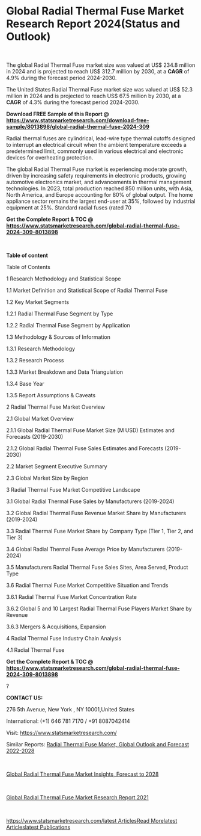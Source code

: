 <h1>Global Radial Thermal Fuse Market Research Report 2024(Status and Outlook)</h1><br/><p>The global Radial Thermal Fuse market size was valued at US$ 234.8 million in 2024 and is projected to reach US$ 312.7 million by 2030, at a <strong>CAGR</strong> of 4.9% during the forecast period 2024-2030.</p>
 
 
 
 <p>The United States Radial Thermal Fuse market size was valued at US$ 52.3 million in 2024 and is projected to reach US$ 67.5 million by 2030, at a <strong>CAGR</strong> of 4.3% during the forecast period 2024-2030.</p>
 
 
 
 <p><strong>Download FREE Sample of this Report @ <a href="https://www.statsmarketresearch.com/download-free-sample/8013898/global-radial-thermal-fuse-2024-309">https://www.statsmarketresearch.com/download-free-sample/8013898/global-radial-thermal-fuse-2024-309</a></strong></p>
 
 
 
 <p>Radial thermal fuses are cylindrical, lead-wire type thermal cutoffs designed to interrupt an electrical circuit when the ambient temperature exceeds a predetermined limit, commonly used in various electrical and electronic devices for overheating protection.</p>
 
 
 
 <p>The global Radial Thermal Fuse market is experiencing moderate growth, driven by increasing safety requirements in electronic products, growing automotive electronics market, and advancements in thermal management technologies. In 2023, total production reached 850 million units, with Asia, North America, and Europe accounting for 80% of global output. The home appliance sector remains the largest end-user at 35%, followed by industrial equipment at 25%. Standard radial fuses (rated 70</p>
 
 
 
 <div><b>Get the Complete Report & TOC @ <a href="https://www.statsmarketresearch.com/global-radial-thermal-fuse-2024-309-8013898">https://www.statsmarketresearch.com/global-radial-thermal-fuse-2024-309-8013898</a></b></div>
 
 
 
 <p><br />
 
 <b>Table of content</b></p>
 
 
 
 <p>Table of Contents<br />
 
 1 Research Methodology and Statistical Scope<br />
 
 1.1 Market Definition and Statistical Scope of Radial Thermal Fuse<br />
 
 1.2 Key Market Segments<br />
 
 1.2.1 Radial Thermal Fuse Segment by Type<br />
 
 1.2.2 Radial Thermal Fuse Segment by Application<br />
 
 1.3 Methodology & Sources of Information<br />
 
 1.3.1 Research Methodology<br />
 
 1.3.2 Research Process<br />
 
 1.3.3 Market Breakdown and Data Triangulation<br />
 
 1.3.4 Base Year<br />
 
 1.3.5 Report Assumptions & Caveats<br />
 
 2 Radial Thermal Fuse Market Overview<br />
 
 2.1 Global Market Overview<br />
 
 2.1.1 Global Radial Thermal Fuse Market Size (M USD) Estimates and Forecasts (2019-2030)<br />
 
 2.1.2 Global Radial Thermal Fuse Sales Estimates and Forecasts (2019-2030)<br />
 
 2.2 Market Segment Executive Summary<br />
 
 2.3 Global Market Size by Region<br />
 
 3 Radial Thermal Fuse Market Competitive Landscape<br />
 
 3.1 Global Radial Thermal Fuse Sales by Manufacturers (2019-2024)<br />
 
 3.2 Global Radial Thermal Fuse Revenue Market Share by Manufacturers (2019-2024)<br />
 
 3.3 Radial Thermal Fuse Market Share by Company Type (Tier 1, Tier 2, and Tier 3)<br />
 
 3.4 Global Radial Thermal Fuse Average Price by Manufacturers (2019-2024)<br />
 
 3.5 Manufacturers Radial Thermal Fuse Sales Sites, Area Served, Product Type<br />
 
 3.6 Radial Thermal Fuse Market Competitive Situation and Trends<br />
 
 3.6.1 Radial Thermal Fuse Market Concentration Rate<br />
 
 3.6.2 Global 5 and 10 Largest Radial Thermal Fuse Players Market Share by Revenue<br />
 
 3.6.3 Mergers & Acquisitions, Expansion<br />
 
 4 Radial Thermal Fuse Industry Chain Analysis<br />
 
 4.1 Radial Thermal Fuse</p>
 
 
 
 <div><b>Get the Complete Report & TOC @ <a href="https://www.statsmarketresearch.com/global-radial-thermal-fuse-2024-309-8013898">https://www.statsmarketresearch.com/global-radial-thermal-fuse-2024-309-8013898</a></b></div>
 
 
 
 <p>? </p>
 
 
 
 <p><b>CONTACT US:</b><br />
 
 276 5th Avenue, New York , NY 10001,United States<br />
 
 International: (+1) 646 781 7170 / +91 8087042414<br />
 
 Visit: <a href="https://www.statsmarketresearch.com/">https://www.statsmarketresearch.com/</a><br />
 
 Similar Reports: <a href="https://www.statsmarketresearch.com/global-radial-thermal-fuse-2024-309-8013898">Radial Thermal Fuse Market, Global Outlook and Forecast 2022-2028</a><br />
 
 <br />
 
 <a href="https://www.statsmarketresearch.com/global-radial-thermal-fuse-2024-309-8013898">Global Radial Thermal Fuse Market Insights, Forecast to 2028</a><br />
 
 <br />
 
 <a href="https://www.statsmarketresearch.com/global-radial-thermal-fuse-2024-309-8013898">Global Radial Thermal Fuse Market Research Report 2021</a><br />
 
 <br />
 
 <a href="https://gyeongbokgung.com">https://www.statsmarketresearch.com/</a><a href="https://hallyeomaritime.com">latest Articles</a><a href="https://jingwansa.com">Read More</a><a href="https://nguoiviet.jp/">latest Articles</a><a href="https://www.intelmarketresearch.com/">latest Publications</a></p>
